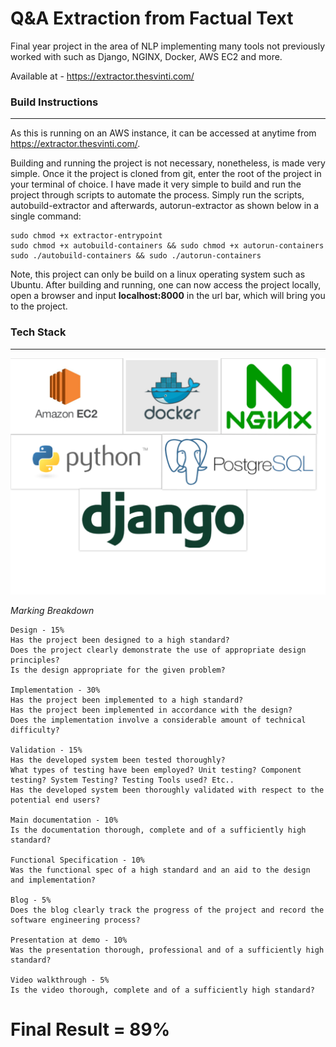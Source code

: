 # Q&A Extraction from Factual Text

Final year project in the area of NLP implementing many tools not previously worked with such as Django, NGINX, Docker, AWS EC2 and more.

Available at - https://extractor.thesvinti.com/

### Build Instructions
---
As this is running on an AWS instance, it can be accessed at anytime from
https://extractor.thesvinti.com/.

Building and running the project is  not necessary,  nonetheless, is made very simple. Once it the project is cloned from git, enter the root of the project in your terminal of choice. I have made it very simple to build and run the project through scripts to automate the process. Simply run the scripts, autobuild-extractor and afterwards, autorun-extractor as shown below in a single command:

```
sudo chmod +x extractor-entrypoint
sudo chmod +x autobuild-containers && sudo chmod +x autorun-containers
sudo ./autobuild-containers && sudo ./autorun-containers
```

Note, this project can only be build on a linux operating system such as Ubuntu.
After building and running, one can now access the project locally, open a browser and input **localhost:8000** in the url bar, which will bring you to the project.

### Tech Stack
---
![Stack](stack.png)


*Marking Breakdown*
```
Design - 15%
Has the project been designed to a high standard?
Does the project clearly demonstrate the use of appropriate design principles?
Is the design appropriate for the given problem?

Implementation - 30%
Has the project been implemented to a high standard?
Has the project been implemented in accordance with the design?
Does the implementation involve a considerable amount of technical difficulty?

Validation - 15%
Has the developed system been tested thoroughly?
What types of testing have been employed? Unit testing? Component testing? System Testing? Testing Tools used? Etc..
Has the developed system been thoroughly validated with respect to the potential end users?

Main documentation - 10%
Is the documentation thorough, complete and of a sufficiently high standard?

Functional Specification - 10%
Was the functional spec of a high standard and an aid to the design and implementation?

Blog - 5%
Does the blog clearly track the progress of the project and record the software engineering process?

Presentation at demo - 10%
Was the presentation thorough, professional and of a sufficiently high standard?

Video walkthrough - 5%
Is the video thorough, complete and of a sufficiently high standard? 
```

# Final Result = 89%

